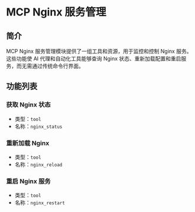 # MCP Nginx 服务管理

## 简介

MCP Nginx 服务管理模块提供了一组工具和资源，用于监控和控制 Nginx 服务。这些功能使 AI 代理和自动化工具能够查询 Nginx 状态、重新加载配置和重启服务，而无需通过传统命令行界面。

## 功能列表

### 获取 Nginx 状态

- 类型：`tool`
- 名称：`nginx_status`

### 重新加载 Nginx

- 类型：`tool`
- 名称：`nginx_reload`

### 重启 Nginx 服务

- 类型：`tool`
- 名称：`nginx_restart`

